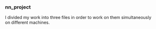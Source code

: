 ### nn_project
I divided my work into three files in order to work on them simultaneously on different machines. 
